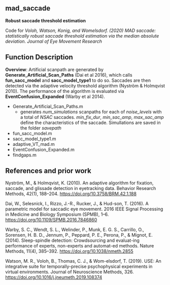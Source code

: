 ## mad_saccade
**Robust saccade threshold estimation**

Code for *Voloh, Watson, Konig, and Womelsdorf. (2020) MAD saccade: statistically robust saccade threshold estimation via the median absolute deviation. Journal of Eye Movement Research*

## Function Description
__Overview__: Artificial scanpath are generated by **Generate_Artificial_Scan_Paths** (Dai et al 2016), which calls **fun_sacc_model** and **sacc_model_type1** to do so. Saccades are then detected via the adaptive velocity threshold algorithm (Nyström & Holmqvist 2010). The performance of the algorithm is evaluated via **EventConfusion_Expanded** (Warby et al 2014).

* Generate_Artificial_Scan_Paths.m
  * generates *num_simulations* scanpaths for each of *noise_levels* with a total of *NSAC* saccades. *min_fix_dur*, *min_sac_amp*, *max_sac_amp* define the characteristics of the saccade. Simullations are saved in the folder *savepath*
* fun_sacc_model.m	
* sacc_model_type1.m	
* adaptive_VT_mad.m	
* EventConfusion_Expanded.m	
* findgaps.m	


## References and prior work

Nyström, M., & Holmqvist, K. (2010). An adaptive algorithm for fixation, saccade, and glissade detection in eyetracking data. Behavior Research Methods, 42(1), 188–204. https://doi.org/10.3758/BRM.42.1.188

Dai, W., Selesnick, I., Rizzo, J.-R., Rucker, J., & Hud-son, T. (2016). A parametric model for saccadic eye movement. 2016 IEEE Signal Processing in Medicine and Biology Symposium (SPMB), 1–6. https://doi.org/10.1109/SPMB.2016.7846860

Warby, S. C., Wendt, S. L., Welinder, P., Munk, E. G. S., Carrillo, O., Sorensen, H. B. D., Jennum, P., Peppard, P. E., Perona, P., & Mignot, E. (2014). Sleep-spindle detection: Crowdsourcing and evaluat-ing performance of experts, non-experts and automat-ed methods. Nature Methods, 11(4), 385–392. https://doi.org/10.1038/nmeth.2855

Watson, M. R., Voloh, B., Thomas, C. J., & Wom-elsdorf, T. (2019). USE: An integrative suite for temporally-precise psychophysical experiments in virtual environments. Journal of Neuroscience Methods, 326. https://doi.org/10.1016/j.jneumeth.2019.108374
